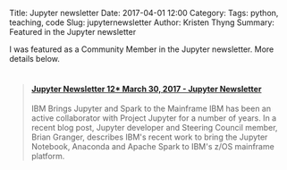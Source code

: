 Title: Jupyter newsletter
Date: 2017-04-01 12:00
Category:
Tags: python, teaching, code
Slug: jupyternewsletter
Author: Kristen Thyng
Summary: Featured in the Jupyter newsletter


I was featured as a Community Member in the Jupyter newsletter. More details below.
<br><br>

<blockquote class="embedly-card"><h4><a href="https://newsletter.jupyter.org/jupyter-newsletter-12-march-30-2017-6a01add5658">Jupyter Newsletter 12* March 30, 2017 - Jupyter Newsletter</a></h4><p>IBM Brings Jupyter and Spark to the Mainframe IBM has been an active collaborator with Project Jupyter for a number of years. In a recent blog post, Jupyter developer and Steering Council member, Brian Granger, describes IBM's recent work to bring the Jupyter Notebook, Anaconda and Apache Spark to IBM's z/OS mainframe platform.</p></blockquote>
<script async src="//cdn.embedly.com/widgets/platform.js" charset="UTF-8"></script>

